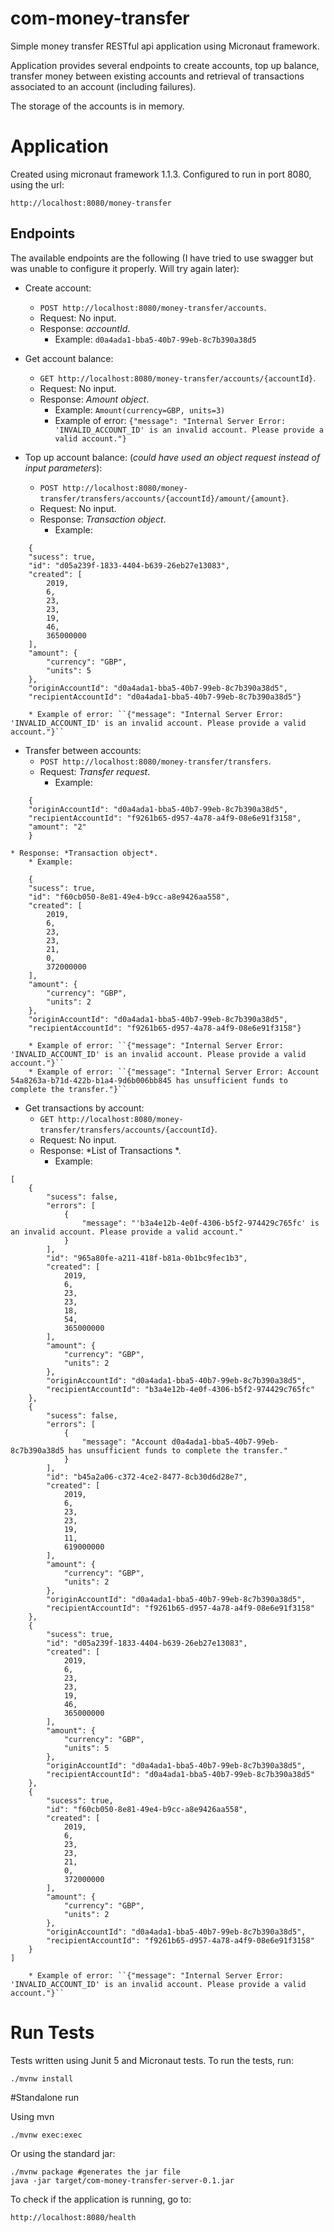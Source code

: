 # com-money-transfer
Simple money transfer RESTful api application using Micronaut framework.

Application provides several endpoints to create accounts, top up balance, transfer money between existing accounts and retrieval of transactions associated to an account (including failures).

The storage of the accounts is in memory.

# Application

Created using micronaut framework 1.1.3. Configured to run in port 8080, using the url:

```
http://localhost:8080/money-transfer
```
## Endpoints

The available endpoints are the following (I have tried to use swagger but was unable to configure it properly. Will try again later):

* Create account:
    * ``POST http://localhost:8080/money-transfer/accounts``.
    * Request: No input.
    * Response: *accountId*.
        * Example: ``d0a4ada1-bba5-40b7-99eb-8c7b390a38d5``

* Get account balance:
    * ``GET http://localhost:8080/money-transfer/accounts/{accountId}``.
    * Request: No input.
    * Response: *Amount object*.
        * Example: ``Amount(currency=GBP, units=3)``
        * Example of error: ``{"message": "Internal Server Error: 'INVALID_ACCOUNT_ID' is an invalid account. Please provide a valid account."}``

* Top up account balance: (_could have used an object request instead of input parameters_):
    * ``POST http://localhost:8080/money-transfer/transfers/accounts/{accountId}/amount/{amount}``.
    * Request: No input.
    * Response: *Transaction object*.
       * Example:

```
    {
    "sucess": true,
    "id": "d05a239f-1833-4404-b639-26eb27e13083",
    "created": [
        2019,
        6,
        23,
        23,
        19,
        46,
        365000000
    ],
    "amount": {
        "currency": "GBP",
        "units": 5
    },
    "originAccountId": "d0a4ada1-bba5-40b7-99eb-8c7b390a38d5",
    "recipientAccountId": "d0a4ada1-bba5-40b7-99eb-8c7b390a38d5"}
```
        * Example of error: ``{"message": "Internal Server Error: 'INVALID_ACCOUNT_ID' is an invalid account. Please provide a valid account."}``

* Transfer between accounts:
    * ``POST http://localhost:8080/money-transfer/transfers``.
    * Request: *Transfer request*.
        * Example:

```
    {
	"originAccountId": "d0a4ada1-bba5-40b7-99eb-8c7b390a38d5",
	"recipientAccountId": "f9261b65-d957-4a78-a4f9-08e6e91f3158",
	"amount": "2"
	}
```


    * Response: *Transaction object*.
        * Example:

```
    {
    "sucess": true,
    "id": "f60cb050-8e81-49e4-b9cc-a8e9426aa558",
    "created": [
        2019,
        6,
        23,
        23,
        21,
        0,
        372000000
    ],
    "amount": {
        "currency": "GBP",
        "units": 2
    },
    "originAccountId": "d0a4ada1-bba5-40b7-99eb-8c7b390a38d5",
    "recipientAccountId": "f9261b65-d957-4a78-a4f9-08e6e91f3158"}
```
        * Example of error: ``{"message": "Internal Server Error: 'INVALID_ACCOUNT_ID' is an invalid account. Please provide a valid account."}``
        * Example of error: ``{"message": "Internal Server Error: Account 54a8263a-b71d-422b-b1a4-9d6b006bb845 has unsufficient funds to complete the transfer."}``


* Get transactions by account:
    * `GET http://localhost:8080/money-transfer/transfers/accounts/{accountId}`.
    * Request: No input.
    * Response: *List of Transactions *.
        * Example:

```
[
    {
        "sucess": false,
        "errors": [
            {
                "message": "'b3a4e12b-4e0f-4306-b5f2-974429c765fc' is an invalid account. Please provide a valid account."
            }
        ],
        "id": "965a80fe-a211-418f-b81a-0b1bc9fec1b3",
        "created": [
            2019,
            6,
            23,
            23,
            18,
            54,
            365000000
        ],
        "amount": {
            "currency": "GBP",
            "units": 2
        },
        "originAccountId": "d0a4ada1-bba5-40b7-99eb-8c7b390a38d5",
        "recipientAccountId": "b3a4e12b-4e0f-4306-b5f2-974429c765fc"
    },
    {
        "sucess": false,
        "errors": [
            {
                "message": "Account d0a4ada1-bba5-40b7-99eb-8c7b390a38d5 has unsufficient funds to complete the transfer."
            }
        ],
        "id": "b45a2a06-c372-4ce2-8477-8cb30d6d28e7",
        "created": [
            2019,
            6,
            23,
            23,
            19,
            11,
            619000000
        ],
        "amount": {
            "currency": "GBP",
            "units": 2
        },
        "originAccountId": "d0a4ada1-bba5-40b7-99eb-8c7b390a38d5",
        "recipientAccountId": "f9261b65-d957-4a78-a4f9-08e6e91f3158"
    },
    {
        "sucess": true,
        "id": "d05a239f-1833-4404-b639-26eb27e13083",
        "created": [
            2019,
            6,
            23,
            23,
            19,
            46,
            365000000
        ],
        "amount": {
            "currency": "GBP",
            "units": 5
        },
        "originAccountId": "d0a4ada1-bba5-40b7-99eb-8c7b390a38d5",
        "recipientAccountId": "d0a4ada1-bba5-40b7-99eb-8c7b390a38d5"
    },
    {
        "sucess": true,
        "id": "f60cb050-8e81-49e4-b9cc-a8e9426aa558",
        "created": [
            2019,
            6,
            23,
            23,
            21,
            0,
            372000000
        ],
        "amount": {
            "currency": "GBP",
            "units": 2
        },
        "originAccountId": "d0a4ada1-bba5-40b7-99eb-8c7b390a38d5",
        "recipientAccountId": "f9261b65-d957-4a78-a4f9-08e6e91f3158"
    }
]
```

        * Example of error: ``{"message": "Internal Server Error: 'INVALID_ACCOUNT_ID' is an invalid account. Please provide a valid account."}``

# Run Tests

Tests written using Junit 5 and Micronaut tests. To run the tests, run:

```
./mvnw install
```

#Standalone run

Using mvn

```
./mvnw exec:exec
```

Or using the standard jar:

```
./mvnw package #generates the jar file
java -jar target/com-money-transfer-server-0.1.jar
```

To check if the application is running, go to:

```
http://localhost:8080/health
```
